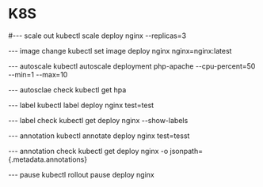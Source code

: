 # K8S
#--- scale out
kubectl scale deploy nginx --replicas=3

--- image change
kubectl set image deploy nginx nginx=nginx:latest

--- autoscale
kubectl autoscale deployment php-apache --cpu-percent=50 --min=1 --max=10

--- autosclae check
kubectl get hpa

--- label 
kubectl label deploy nginx test=test

--- label check
kubectl get deploy nginx --show-labels

--- annotation
kubectl annotate deploy nginx test=tesst

--- annotation check
kubectl get deploy nginx -o jsonpath={.metadata.annotations}

--- pause
kubectl rollout pause deploy nginx
